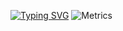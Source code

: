 [![Typing SVG](https://readme-typing-svg.demolab.com?font=Fira+Code&pause=1000&color=80C3F7&center=true&vCenter=true&repeat=false&lines=Have+a+nice+day;yestrday++today+tomorrow;Wish+you+will+be+happy)](https://git.io/typing-svg)
![Metrics](https://metrics.lecoq.io/bm131488bm?template=classic&base=header%2C%20activity%2C%20community%2C%20repositories%2C%20metadata&base.indepth=false&base.hireable=false&base.skip=false&config.timezone=Asia%2FShanghai)
